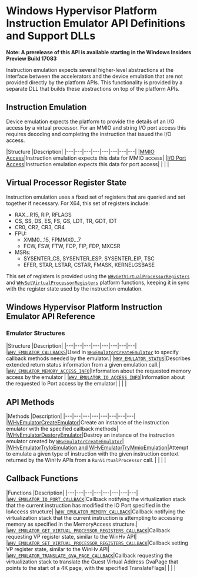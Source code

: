# Windows Hypervisor Platform Instruction Emulator API Definitions and Support DLLs

**Note: A prerelease of this API is available starting in the Windows Insiders Preview Build 17083**

Instruction emulation expects several higher-level abstractions at the interface between the accelerators and the device emulation that are not provided directly by the platform APIs. This functionality is provided by a separate DLL that builds these abstractions on top of the platform APIs.
 
## Instruction Emulation
Device emulation expects the platform to provide the details of an I/O access by a virtual processor. For an MMIO and string I/O port access this requires decoding and completing the instruction that issued the I/O access. 

|Structure   |Description|
|---|---|---|---|---|---|---|---|
|[MMIO Access](funcs/MMIOAccessIE.md)|Instruction emulation expects this data for MMIO access|
|[I/O Port Access](funcs/IOPortAccessIE.md)|Instruction emulation expects this data for port access|
|   |   |
 
## Virtual Processor Register State
Instruction emulation uses a fixed set of registers that are queried and set together if necessary. For X64, this set of registers include:
 
* RAX...R15, RIP, RFLAGS 
* CS, SS, DS, ES, FS, GS, LDT, TR, GDT, IDT 
* CR0, CR2, CR3, CR4 
* FPU: 
    * XMM0...15, FPMMX0...7 
    * FCW, FSW, FTW, FOP, FIP, FDP, MXCSR 
* MSRs: 
    * SYSENTER_CS, SYSENTER_ESP, SYSENTER_EIP, TSC 
    * EFER, STAR, LSTAR, CSTAR, FMASK, KERNELGSBASE 

This set of registers is provided using the [`WHvGetVirtualProcessorRegisters`](/virtualization/api/hypervisor-platform/funcs/WHvGetVirtualProcessorRegisters.md) and [`WHvSetVirtualProcessorRegisters`](/virtualization/api/hypervisor-platform/funcs/WHvSetVirtualProcessorRegisters.md) platform functions, keeping it in sync with the register state used by the instruction emulation.  

## Windows Hypervisor Platform Instruction Emulator API Reference

### Emulator Structures
|Structure   |Description|
|---|---|---|---|---|---|---|---|
|[`WHV_EMULATOR_CALLBACKS`](funcs/WhvEmulatorCallbacks.md)|Used in [`WHvEmulatorCreateEmulator`](funcs/WHvEmulatorCreateEmulator.md) to specify callback methods needed by the emulator.|
|[`WHV_EMULATOR_STATUS`](funcs/WhvEmulatorStatus.md)|Describes extended return status information from a given emulation call.|
|[`WHV_EMULATOR_MEMORY_ACCESS_INFO`](funcs/WhvEmulatorMemoryAccessInfo.md)|Information about the requested memory access by the emulator |
|[`WHV_EMULATOR_IO_ACCESS_INFO`](funcs/WhvEmulatorIOAccessInfo.md)|Information about the requested Io Port access by the emulator|
|   |   |


## API Methods
|Methods   |Description|
|---|---|---|---|---|---|---|---|
|[WHvEmulatorCreateEmulator](funcs/WHvEmulatorCreateEmulator.md)|Create an instance of the instruction emulator with the specified callback methods|
|[WHvEmulatorDestoryEmulator](funcs/WHvEmulatorDestoryEmulator.md)|Destroy an instance of the instruction emulator created by [`WHvEmulatorCreateEmulator`](funcs/WHvEmulatorCreateEmulator.md)|
|[WHvEmulatorTryIoEmulation and WHvEmulatorTryMmioEmulation](funcs/WHvEmulatorTryEmulation.md)|Attempt to emulate a given type of instruction with the given instruction context returned by the WinHv APIs from a `RunVirtualProcessor` call. |
|   |   |




## Callback Functions
|Functions   |Description|
|---|---|---|---|---|---|---|---|
|[`WHV_EMULATOR_IO_PORT_CALLBACK`](funcs/WHvEmulatorIOPortCallback.md)|Callback notifying the virtualization stack that the current instruction has modified the IO Port specified in the IoAccess structure|
|[`WHV_EMULATOR_MEMORY_CALLBACK`](funcs/WHvEmulatorMemoryCallback.md)|Callback notifying the virtualization stack that the current instruction is attempting to accessing memory as specified in the MemoryAccess structure.|
|[`WHV_EMULATOR_GET_VIRTUAL_PROCESSOR_REGISTERS_CALLBACK`](funcs/WHvEmulatorGetVirtualProcessorRegistersCallback.md)|Callback requesting VP register state, similar to the WinHv API|
|[`WHV_EMULATOR_SET_VIRTUAL_PROCESSOR_REGISTERS_CALLBACK`](funcs/WHvEmulatorSetVirtualProcessorRegistersCallback.md)|Callback setting VP register state, similar to the WinHv API|
|[`WHV_EMULATOR_TRANSLATE_GVA_PAGE_CALLBACK`](funcs/WHvEmulatorTranslateGVAPageCallback.md)|Callback requesting the virtualization stack to translate the Guest Virtual Address GvaPage that points to the start of a 4K page, with the specified TranslateFlags|
|   |   |



